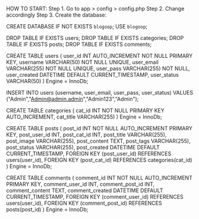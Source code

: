 HOW TO START:
Step 1. Go to app > config > config.php
Step 2. Change accordingly
Step 3. Create the database:

CREATE DATABASE IF NOT EXISTS `blogoop`;
USE `blogoop`;

DROP TABLE IF EXISTS users;
DROP TABLE IF EXISTS categories;
DROP TABLE IF EXISTS posts;
DROP TABLE IF EXISTS comments;

CREATE TABLE users (
user_id INT AUTO_INCREMENT NOT NULL PRIMARY KEY,
username VARCHAR(50) NOT NULL UNIQUE,
user_email VARCHAR(255) NOT NULL UNIQUE,
user_pass VARCHAR(255) NOT NULL,
user_created DATETIME DEFAULT CURRENT_TIMESTAMP,
user_status VARCHAR(50)
)
Engine = InnoDb;

INSERT INTO users (username, user_email, user_pass, user_status)
VALUES
("Admin","Admin@admin.admin","Admin123","Admin");

CREATE TABLE categories (
cat_id INT NOT NULL PRIMARY KEY AUTO_INCREMENT,
cat_title VARCHAR(255)
)
Engine = InnoDb;

CREATE TABLE posts (
post_id INT NOT NULL AUTO_INCREMENT PRIMARY KEY,
post_user_id INT,
post_cat_id INT,
post_title VARCHAR(255),
post_image VARCHAR(255),
post_content TEXT,
post_tags VARCHAR(255),
post_status VARCHAR(255),
post_created DATETIME DEFAULT CURRENT_TIMESTAMP,
FOREIGN KEY (post_user_id) REFERENCES users(user_id),
FOREIGN KEY (post_cat_id) REFERENCES categories(cat_id)
)
Engine = InnoDb;

CREATE TABLE comments (
comment_id INT NOT NULL AUTO_INCREMENT PRIMARY KEY,
comment_user_id INT,
comment_post_id INT,
comment_content TEXT,
comment_created DATETIME DEFAULT CURRENT_TIMESTAMP,
FOREIGN KEY (comment_user_id) REFERENCES users(user_id),
FOREIGN KEY (comment_post_id) REFERENCES posts(post_id)
)
Engine = InnoDb;
